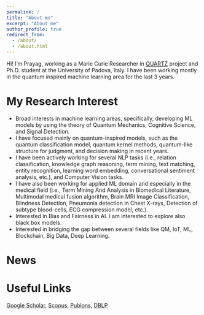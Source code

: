 ```yaml
---
permalink: /
title: "About me"
excerpt: "About me"
author_profile: true
redirect_from: 
  - /about/
  - /about.html
---
```


Hi! I’m Prayag, working as a Marie Curie Researcher in [QUARTZ](http://www.quartz-itn.eu/about) project and Ph.D. student at the University of Padova, Italy. I have been working mostly in the quantum inspired machine learning area for the last 3 years. 

My Research Interest
======
* Broad interests in machine learning areas, specifically, developing ML models by using the theory of Quantum Mechanics, Cognitive Science, and Signal Detection.
* I have focused mainly on quantum-inspired models, such as the quantum classification model, quantum kernel methods, quantum-like structure for judgment, and decision making in recent years. 
* I have been actively working for several NLP tasks (i.e., relation classification, knowledge graph reasoning, term mining, text matching, entity recognition, learning word embedding, conversational sentiment analysis, etc.), and Computer Vision tasks.
* I have also been working for applied ML domain and especially in the medical field (i.e., Term Mining And Analysis in Biomedical Literature, Multimodal medical fusion algorithm, Brain MRI Image Classification, Blindness Detection, Pneumonia detection in Chest X-rays, Detection of subtype blood-cells, ECG compression model, etc.).
* Interested in Bias and Fairness in AI. I am interested to explore also black box models. 
* Interested in bridging the gap between several fields like QM, IoT, ML, Blockchain, Big Data, Deep Learning.



News
======



Useful Links
======

[Google Scholar](https://scholar.google.it/citations?hl=en&user=sDnmJ_YAAAAJ&view_op=list_works&sortby=pubdate), [Scopus](https://www.scopus.com/authid/detail.uri?authorId=57193601962), [Publons](https://publons.com/researcher/2062944/prayag-tiwari/), [DBLP](https://dblp.org/pid/198/3643.html)
